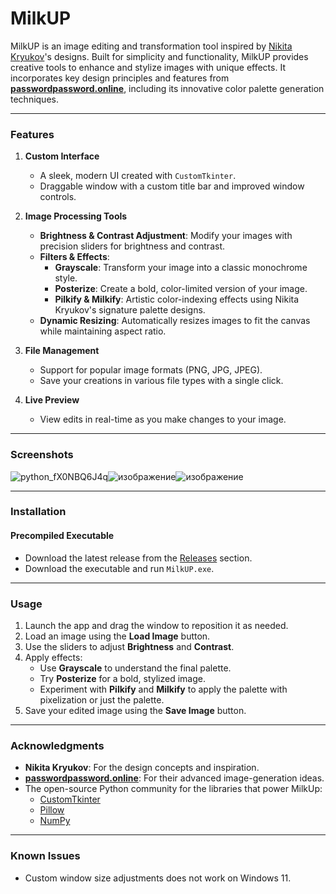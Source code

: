 # **MilkUP**

MilkUP is an image editing and transformation tool inspired by [Nikita Kryukov](https://x.com/nkt_krkv)'s designs. Built for simplicity and functionality, MilkUP provides creative tools to enhance and stylize images with unique effects. It incorporates key design principles and features from **[passwordpassword.online](https://passwordpassword.online)**, including its innovative color palette generation techniques.

---

### **Features**
1. **Custom Interface**  
   - A sleek, modern UI created with `CustomTkinter`.  
   - Draggable window with a custom title bar and improved window controls.  

2. **Image Processing Tools**  
   - **Brightness & Contrast Adjustment**: Modify your images with precision sliders for brightness and contrast.  
   - **Filters & Effects**:  
     - **Grayscale**: Transform your image into a classic monochrome style.  
     - **Posterize**: Create a bold, color-limited version of your image.  
     - **Pilkify & Milkify**: Artistic color-indexing effects using Nikita Kryukov's signature palette designs.  
   - **Dynamic Resizing**: Automatically resizes images to fit the canvas while maintaining aspect ratio.  

3. **File Management**  
   - Support for popular image formats (PNG, JPG, JPEG).  
   - Save your creations in various file types with a single click.  

4. **Live Preview**  
   - View edits in real-time as you make changes to your image.  

---

### **Screenshots**

![python_fX0NBQ6J4q](https://github.com/user-attachments/assets/72efb712-3bd1-4f52-8b08-73d6fa4f91a6)![изображение](https://github.com/user-attachments/assets/f0f0e448-090f-41db-a7cc-bca8604f0b96)![изображение](https://github.com/user-attachments/assets/dbcf97fb-36de-4f6e-a8fd-213d8f525f6b)

---

### **Installation**  

#### **Precompiled Executable**  
- Download the latest release from the [Releases](https://github.com/saezvil/Milkify/releases) section.  
- Download the executable and run `MilkUP.exe`.  

---

### **Usage**  
1. Launch the app and drag the window to reposition it as needed.  
2. Load an image using the **Load Image** button.  
3. Use the sliders to adjust **Brightness** and **Contrast**.  
4. Apply effects:  
   - Use **Grayscale** to understand the final palette.  
   - Try **Posterize** for a bold, stylized image.
   - Experiment with **Pilkify** and **Milkify** to apply the palette with pixelization or just the palette.  
5. Save your edited image using the **Save Image** button.  

---

### **Acknowledgments**  
- **Nikita Kryukov**: For the design concepts and inspiration.  
- **[passwordpassword.online](https://passwordpassword.online)**: For their advanced image-generation ideas.  
- The open-source Python community for the libraries that power MilkUp:  
  - [CustomTkinter](https://github.com/TomSchimansky/CustomTkinter)  
  - [Pillow](https://python-pillow.org)  
  - [NumPy](https://numpy.org)  

---

### **Known Issues**
- Custom window size adjustments does not work on Windows 11.  

